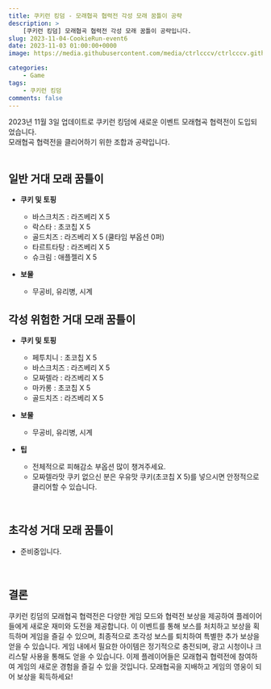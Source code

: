 ```yaml
---
title: 쿠키런 킹덤 - 모래협곡 협력전 각성 모래 꿈틀이 공략
description: >  
    [쿠키런 킹덤] 모래협곡 협력전 각성 모래 꿈틀이 공략입니다.
slug: 2023-11-04-CookieRun-event6
date: 2023-11-03 01:00:00+0000
image: https://media.githubusercontent.com/media/ctrlcccv/ctrlcccv.github.io/master/assets/img/post/2023-11-04-CookieRun-event6.webp

categories:
    - Game
tags:
    - 쿠키런 킹덤
comments: false
---
```

2023년 11월 3일 업데이트로 쿠키런 킹덤에 새로운 이벤트 모래협곡 협력전이 도입되었습니다.    
모래협곡 협력전을 클리어하기 위한 조합과 공략입니다.  
<br>

## 일반 거대 모래 꿈틀이
* **쿠키 및 토핑** 
  * 바스크치즈 : 라즈베리 X 5 
  * 락스타 : 초코칩 X 5  
  * 골드치즈 : 라즈베리 X 5 (쿨타임 부옵션 0퍼)  
  * 타르트타탕 : 라즈베리 X 5  
  * 슈크림 : 애플젤리 X 5  

* **보물**
  * 무공비, 유리병, 시계   

<script async src="https://pagead2.googlesyndication.com/pagead/js/adsbygoogle.js?client=ca-pub-8535540836842352" crossorigin="anonymous"></script>
<ins class="adsbygoogle"
     style="display:block; text-align:center;"
     data-ad-layout="in-article"
     data-ad-format="fluid"
     data-ad-client="ca-pub-8535540836842352"
     data-ad-slot="2974559225"></ins>
<script>
     (adsbygoogle = window.adsbygoogle || []).push({});
</script>

## 각성 위험한 거대 모래 꿈틀이
* **쿠키 및 토핑** 
  * 페투치니 : 초코칩 X 5 
  * 바스크치즈 : 라즈베리 X 5  
  * 모짜렐라 : 라즈베리 X 5
  * 마카롱 : 초코칩 X 5  
  * 골드치즈 : 라즈베리 X 5  

* **보물**
  * 무공비, 유리병, 시계   

* **팁**
  * 전체적으로 피해감소 부옵션 많이 챙겨주세요.
  * 모짜렐라맛 쿠키 없으신 분은 우유맛 쿠키(초코칩 X 5)를 넣으시면 안정적으로 클리어할 수 있습니다.  
<br>

## 초각성 거대 모래 꿈틀이
* 준비중입니다.  
<br>

## 결론
쿠키런 킹덤의 모래협곡 협력전은 다양한 게임 모드와 협력전 보상을 제공하여 플레이어들에게 새로운 재미와 도전을 제공합니다. 이 이벤트를 통해 보스를 처치하고 보상을 획득하며 게임을 즐길 수 있으며, 최종적으로 초각성 보스를 퇴치하여 특별한 추가 보상을 얻을 수 있습니다. 게임 내에서 필요한 아이템은 정기적으로 충전되며, 광고 시청이나 크리스탈 사용을 통해도 얻을 수 있습니다. 이제 플레이어들은 모래협곡 협력전에 참여하여 게임의 새로운 경험을 즐길 수 있을 것입니다. 모래협곡을 지배하고 게임의 영웅이 되어 보상을 획득하세요!
